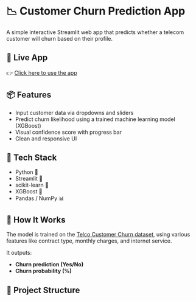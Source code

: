# 📉 Customer Churn Prediction App

A simple interactive Streamlit web app that predicts whether a telecom customer will churn based on their profile.

## 🚀 Live App

👉 [Click here to use the app](https://your-username-streamlit-app-name.streamlit.app)

## 📦 Features

- Input customer data via dropdowns and sliders
- Predict churn likelihood using a trained machine learning model (XGBoost)
- Visual confidence score with progress bar
- Clean and responsive UI

## 🔧 Tech Stack

- Python 🐍
- Streamlit 🚀
- scikit-learn 🤖
- XGBoost 🌲
- Pandas / NumPy 📊

## 🧠 How It Works

The model is trained on the [Telco Customer Churn dataset](https://www.kaggle.com/blastchar/telco-customer-churn), using various features like contract type, monthly charges, and internet service.

It outputs:
- **Churn prediction (Yes/No)**
- **Churn probability (%)**

## 📁 Project Structure

